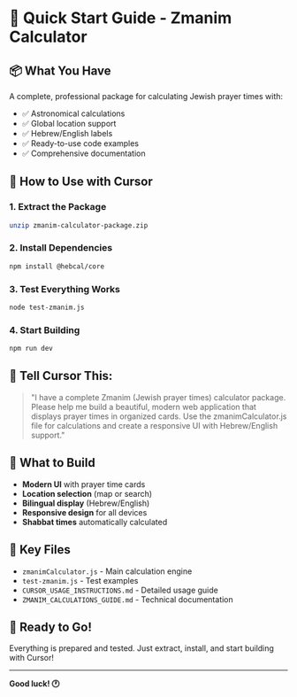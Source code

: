 # 🚀 Quick Start Guide - Zmanim Calculator

## 📦 What You Have

A complete, professional package for calculating Jewish prayer times with:

- ✅ Astronomical calculations
- ✅ Global location support
- ✅ Hebrew/English labels
- ✅ Ready-to-use code examples
- ✅ Comprehensive documentation

## 🎯 How to Use with Cursor

### 1. **Extract the Package**

```bash
unzip zmanim-calculator-package.zip
```

### 2. **Install Dependencies**

```bash
npm install @hebcal/core
```

### 3. **Test Everything Works**

```bash
node test-zmanim.js
```

### 4. **Start Building**

```bash
npm run dev
```

## 💬 Tell Cursor This:

> "I have a complete Zmanim (Jewish prayer times) calculator package. Please help me build a beautiful, modern web application that displays prayer times in organized cards. Use the zmanimCalculator.js file for calculations and create a responsive UI with Hebrew/English support."

## 🎨 What to Build

- **Modern UI** with prayer time cards
- **Location selection** (map or search)
- **Bilingual display** (Hebrew/English)
- **Responsive design** for all devices
- **Shabbat times** automatically calculated

## 📁 Key Files

- `zmanimCalculator.js` - Main calculation engine
- `test-zmanim.js` - Test examples
- `CURSOR_USAGE_INSTRUCTIONS.md` - Detailed usage guide
- `ZMANIM_CALCULATIONS_GUIDE.md` - Technical documentation

## 🚀 Ready to Go!

Everything is prepared and tested. Just extract, install, and start building with Cursor!

---

**Good luck! 🕐**
